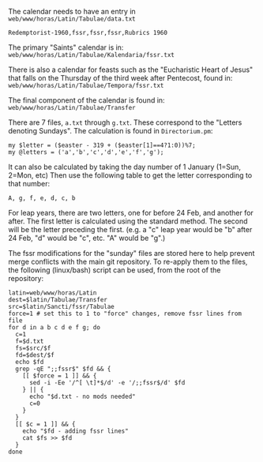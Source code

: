 The calendar needs to have an entry in
`web/www/horas/Latin/Tabulae/data.txt`

```
Redemptorist-1960,fssr,fssr,fssr,Rubrics 1960
```

The primary "Saints" calendar is in:
`web/www/horas/Latin/Tabulae/Kalendaria/fssr.txt`

There is also a calendar for feasts such as the "Eucharistic Heart of Jesus" 
that falls on the Thursday of the third week after Pentecost, found in:
`web/www/horas/Latin/Tabulae/Tempora/fssr.txt`

The final component of the calendar is found in:
`web/www/horas/Latin/Tabulae/Transfer`

There are 7 files, `a.txt` through `g.txt`. These correspond to the "Letters
denoting Sundays". The calculation is found in `Directorium.pm`:
```
my $letter = ($easter - 319 + ($easter[1]==4?1:0))%7;
my @letters = ('a','b','c','d','e','f','g');
```
It can also be calculated by taking the day number of 1 January (1=Sun, 2=Mon, etc)
Then use the following table to get the letter corresponding to that number:
```
A, g, f, e, d, c, b
```
For leap years, there are two letters, one for before 24 Feb, and another for
after. The first letter is calculated using the standard method. The second will
be the letter preceding the first. (e.g. a "c" leap year would be "b" after 24 Feb,
"d" would be "c", etc. "A" would be "g".)

The fssr modifications for the "sunday" files are stored here to help prevent
merge conflicts with the main git repository. To re-apply them to the files,
the following (linux/bash) script can be used, from the root of the repository:
```
latin=web/www/horas/Latin
dest=$latin/Tabulae/Transfer
src=$latin/Sancti/fssr/Tabulae
force=1 # set this to 1 to "force" changes, remove fssr lines from file
for d in a b c d e f g; do
  c=1
  f=$d.txt
  fs=$src/$f
  fd=$dest/$f
  echo $fd
  grep -qE ";;fssr$" $fd && {
    [[ $force = 1 ]] && {
      sed -i -Ee '/^[ \t]*$/d' -e '/;;fssr$/d' $fd
    } || {
      echo "$d.txt - no mods needed"
      c=0
    }
  }
  [[ $c = 1 ]] && {
    echo "$fd - adding fssr lines"
    cat $fs >> $fd
  }
done

```